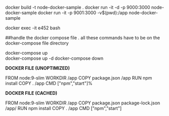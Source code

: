 

docker build -t node-docker-sample .
docker run -it -d -p 9000:3000 node-docker-sample
docker run -it -p 9001:3000 -v$(pwd):/app node-docker-sample

docker exec -it e452 bash


##handle the docker compose file . all these commands have to be on the docker-compose file directory

docker-compose up  
docker-compose up -d
docker-compose down


**DOCKER FILE (UNOPTIMIZED)**

FROM node:9-slim
WORKDIR /app 
COPY package.json /app
RUN npm install
COPY . /app
CMD ["npm","start"]% 


**DOCKER FILE (CACHED)**

FROM node:9-slim
WORKDIR /app 
COPY package.json package-lock.json /app/
RUN npm install
COPY . /app
CMD ["npm","start"]
